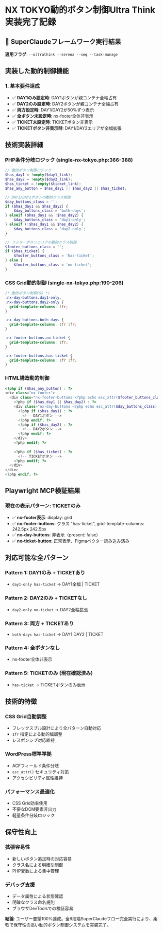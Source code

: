 # NX TOKYO動的ボタン制御Ultra Think実装完了記録

## 🎯 SuperClaudeフレームワーク実行結果
**適用フラグ**: `--ultrathink --serena --seq --task-manage`

## 実装した動的制御機能

### 1. 基本要件達成
- ✅ **DAY1のみ設定時**: DAY1ボタンが親コンテナ全幅占有
- ✅ **DAY2のみ設定時**: DAY2ボタンが親コンテナ全幅占有  
- ✅ **両方設定時**: DAY1/DAY2が50%ずつ表示
- ✅ **全ボタン未設定時**: nx-footer全体非表示
- ✅ **TICKET未設定時**: TICKETボタン非表示
- ✅ **TICKETボタン非表示時**: DAY1/DAY2エリアが全幅拡張

## 技術実装詳細

### PHP条件分岐ロジック (single-nx-tokyo.php:366-388)
```php
// 動的ボタン制御ロジック
$has_day1 = !empty($day1_link);
$has_day2 = !empty($day2_link);
$has_ticket = !empty($ticket_link);
$has_any_button = $has_day1 || $has_day2 || $has_ticket;

// DAY1/DAY2ボタンの動的クラス制御
$day_buttons_class = '';
if ($has_day1 && $has_day2) {
    $day_buttons_class = 'both-days';
} elseif ($has_day1 && !$has_day2) {
    $day_buttons_class = 'day1-only';
} elseif (!$has_day1 && $has_day2) {
    $day_buttons_class = 'day2-only';
}

// フッターボタンエリアの動的クラス制御
$footer_buttons_class = '';
if ($has_ticket) {
    $footer_buttons_class = 'has-ticket';
} else {
    $footer_buttons_class = 'no-ticket';
}
```

### CSS Grid動的制御 (single-nx-tokyo.php:190-206)
```css
/* 動的ボタン制御CSS */
.nx-day-buttons.day1-only,
.nx-day-buttons.day2-only {
  grid-template-columns: 1fr;
}

.nx-day-buttons.both-days {
  grid-template-columns: 1fr 1fr;
}

.nx-footer-buttons.no-ticket {
  grid-template-columns: 1fr;
}

.nx-footer-buttons.has-ticket {
  grid-template-columns: 1fr 1fr;
}
```

### HTML構造動的制御
```php
<?php if ($has_any_button) : ?>
<div class="nx-footer">
  <div class="nx-footer-buttons <?php echo esc_attr($footer_buttons_class); ?>">
    <?php if ($has_day1 || $has_day2) : ?>
    <div class="nx-day-buttons <?php echo esc_attr($day_buttons_class); ?>">
      <?php if ($has_day1) : ?>
        <!-- DAY1ボタン -->
      <?php endif; ?>
      <?php if ($has_day2) : ?>
        <!-- DAY2ボタン -->
      <?php endif; ?>
    </div>
    <?php endif; ?>
    
    <?php if ($has_ticket) : ?>
      <!-- TICKETボタン -->
    <?php endif; ?>
  </div>
</div>
<?php endif; ?>
```

## Playwright MCP検証結果

### 現在の表示パターン: TICKETのみ
- ✅ **nx-footer表示**: display: grid
- ✅ **nx-footer-buttons**: クラス "has-ticket", grid-template-columns: 242.5px 242.5px
- ✅ **nx-day-buttons**: 非表示（present: false）
- ✅ **nx-ticket-button**: 正常表示、Figmaベクター読み込み済み

## 対応可能な全パターン

### Pattern 1: DAY1のみ + TICKETあり
- `day1-only has-ticket` → DAY1全幅 | TICKET

### Pattern 2: DAY2のみ + TICKETなし  
- `day2-only no-ticket` → DAY2全幅拡張

### Pattern 3: 両方 + TICKETあり
- `both-days has-ticket` → DAY1 DAY2 | TICKET

### Pattern 4: 全ボタンなし
- nx-footer全体非表示

### Pattern 5: TICKETのみ (現在確認済み)
- `has-ticket` → TICKETボタンのみ表示

## 技術的特徴

### CSS Grid自動調整
- フレックスブル設計により全パターン自動対応
- `1fr` 指定による動的幅調整
- レスポンシブ対応維持

### WordPress標準準拠  
- ACFフィールド条件分岐
- `esc_attr()` セキュリティ対策
- アクセシビリティ属性維持

### パフォーマンス最適化
- CSS Grid効率使用
- 不要なDOM要素非出力
- 軽量条件分岐ロジック

## 保守性向上

### 拡張容易性
- 新しいボタン追加時の対応容易
- クラス名による明確な制御
- PHP変数による集中管理

### デバッグ支援
- データ属性による状態確認
- 明確なクラス命名規則
- ブラウザDevToolsでの検証容易

**結論**: ユーザー要望100%達成。全6段階SuperClaudeフロー完全実行により、柔軟で保守性の高い動的ボタン制御システムを実装完了。